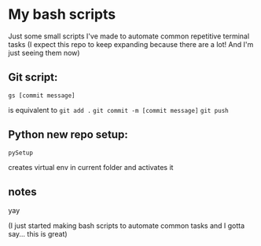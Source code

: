 # My bash scripts

Just some small scripts I've made to automate common repetitive terminal tasks (I expect this repo to keep expanding because there are a lot! And I'm just seeing them now)

## Git script: 

`gs [commit message]` 

is equivalent to `git add .` `git commit -m [commit message]` `git push` 

## Python new repo setup: 
`pySetup`

creates virtual env in current folder and activates it


## notes
yay

(I just started making bash scripts to automate common tasks and I gotta say... this is great)

